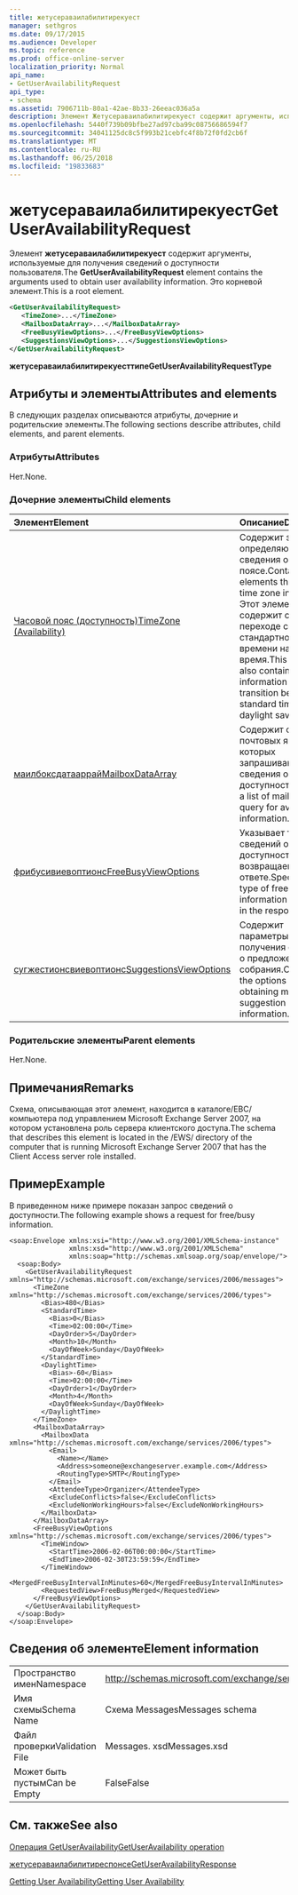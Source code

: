 ```yaml
---
title: жетусераваилабилитирекуест
manager: sethgros
ms.date: 09/17/2015
ms.audience: Developer
ms.topic: reference
ms.prod: office-online-server
localization_priority: Normal
api_name:
- GetUserAvailabilityRequest
api_type:
- schema
ms.assetid: 7906711b-80a1-42ae-8b33-26eeac036a5a
description: Элемент Жетусераваилабилитирекуест содержит аргументы, используемые для получения сведений о доступности пользователя. Это корневой элемент.
ms.openlocfilehash: 5440f739b09bfbe27ad97cba99c08756686594f7
ms.sourcegitcommit: 34041125dc8c5f993b21cebfc4f8b72f0fd2cb6f
ms.translationtype: MT
ms.contentlocale: ru-RU
ms.lasthandoff: 06/25/2018
ms.locfileid: "19833683"
---
```

# <a name="getuseravailabilityrequest"></a><span data-ttu-id="57410-104">жетусераваилабилитирекуест</span><span class="sxs-lookup"><span data-stu-id="57410-104">GetUserAvailabilityRequest</span></span>

<span data-ttu-id="57410-105">Элемент **жетусераваилабилитирекуест** содержит аргументы, используемые для получения сведений о доступности пользователя.</span><span class="sxs-lookup"><span data-stu-id="57410-105">The **GetUserAvailabilityRequest** element contains the arguments used to obtain user availability information.</span></span> <span data-ttu-id="57410-106">Это корневой элемент.</span><span class="sxs-lookup"><span data-stu-id="57410-106">This is a root element.</span></span> 
  
```xml
<GetUserAvailabilityRequest>
   <TimeZone>...</TimeZone>
   <MailboxDataArray>...</MailboxDataArray>
   <FreeBusyViewOptions>...</FreeBusyViewOptions>
   <SuggestionsViewOptions>...</SuggestionsViewOptions>
</GetUserAvailabilityRequest>
```

 <span data-ttu-id="57410-107">**жетусераваилабилитирекуесттипе**</span><span class="sxs-lookup"><span data-stu-id="57410-107">**GetUserAvailabilityRequestType**</span></span>
## <a name="attributes-and-elements"></a><span data-ttu-id="57410-108">Атрибуты и элементы</span><span class="sxs-lookup"><span data-stu-id="57410-108">Attributes and elements</span></span>

<span data-ttu-id="57410-109">В следующих разделах описываются атрибуты, дочерние и родительские элементы.</span><span class="sxs-lookup"><span data-stu-id="57410-109">The following sections describe attributes, child elements, and parent elements.</span></span>
  
### <a name="attributes"></a><span data-ttu-id="57410-110">Атрибуты</span><span class="sxs-lookup"><span data-stu-id="57410-110">Attributes</span></span>

<span data-ttu-id="57410-111">Нет.</span><span class="sxs-lookup"><span data-stu-id="57410-111">None.</span></span>
  
### <a name="child-elements"></a><span data-ttu-id="57410-112">Дочерние элементы</span><span class="sxs-lookup"><span data-stu-id="57410-112">Child elements</span></span>

|<span data-ttu-id="57410-113">**Элемент**</span><span class="sxs-lookup"><span data-stu-id="57410-113">**Element**</span></span>|<span data-ttu-id="57410-114">**Описание**</span><span class="sxs-lookup"><span data-stu-id="57410-114">**Description**</span></span>|
|:-----|:-----|
|[<span data-ttu-id="57410-115">Часовой пояс (доступность)</span><span class="sxs-lookup"><span data-stu-id="57410-115">TimeZone (Availability)</span></span>](timezone-availability.md) <br/> |<span data-ttu-id="57410-116">Содержит элементы, определяющие сведения о часовом поясе.</span><span class="sxs-lookup"><span data-stu-id="57410-116">Contains elements that identify time zone information.</span></span> <span data-ttu-id="57410-117">Этот элемент также содержит сведения о переходе со стандартного времени на летнее время.</span><span class="sxs-lookup"><span data-stu-id="57410-117">This element also contains information about the transition between standard time and daylight saving time.</span></span>  <br/> |
|[<span data-ttu-id="57410-118">маилбоксдатааррай</span><span class="sxs-lookup"><span data-stu-id="57410-118">MailboxDataArray</span></span>](mailboxdataarray.md) <br/> |<span data-ttu-id="57410-119">Содержит список почтовых ящиков, в которых запрашиваются сведения о доступности.</span><span class="sxs-lookup"><span data-stu-id="57410-119">Contains a list of mailboxes to query for availability information.</span></span>  <br/> |
|[<span data-ttu-id="57410-120">фрибусивиевоптионс</span><span class="sxs-lookup"><span data-stu-id="57410-120">FreeBusyViewOptions</span></span>](freebusyviewoptions.md) <br/> |<span data-ttu-id="57410-121">Указывает тип сведений о доступности, возвращаемых в ответе.</span><span class="sxs-lookup"><span data-stu-id="57410-121">Specifies the type of free/busy information returned in the response.</span></span>  <br/> |
|[<span data-ttu-id="57410-122">сугжестионсвиевоптионс</span><span class="sxs-lookup"><span data-stu-id="57410-122">SuggestionsViewOptions</span></span>](suggestionsviewoptions.md) <br/> |<span data-ttu-id="57410-123">Содержит параметры для получения сведений о предложении собрания.</span><span class="sxs-lookup"><span data-stu-id="57410-123">Contains the options for obtaining meeting suggestion information.</span></span>  <br/> |
   
### <a name="parent-elements"></a><span data-ttu-id="57410-124">Родительские элементы</span><span class="sxs-lookup"><span data-stu-id="57410-124">Parent elements</span></span>

<span data-ttu-id="57410-125">Нет.</span><span class="sxs-lookup"><span data-stu-id="57410-125">None.</span></span>
  
## <a name="remarks"></a><span data-ttu-id="57410-126">Примечания</span><span class="sxs-lookup"><span data-stu-id="57410-126">Remarks</span></span>

<span data-ttu-id="57410-127">Схема, описывающая этот элемент, находится в каталоге/ЕВС/компьютера под управлением Microsoft Exchange Server 2007, на котором установлена роль сервера клиентского доступа.</span><span class="sxs-lookup"><span data-stu-id="57410-127">The schema that describes this element is located in the /EWS/ directory of the computer that is running Microsoft Exchange Server 2007 that has the Client Access server role installed.</span></span>
  
## <a name="example"></a><span data-ttu-id="57410-128">Пример</span><span class="sxs-lookup"><span data-stu-id="57410-128">Example</span></span>

<span data-ttu-id="57410-129">В приведенном ниже примере показан запрос сведений о доступности.</span><span class="sxs-lookup"><span data-stu-id="57410-129">The following example shows a request for free/busy information.</span></span>
  
```
<soap:Envelope xmlns:xsi="http://www.w3.org/2001/XMLSchema-instance" 
               xmlns:xsd="http://www.w3.org/2001/XMLSchema" 
               xmlns:soap="http://schemas.xmlsoap.org/soap/envelope/">
  <soap:Body>
    <GetUserAvailabilityRequest xmlns="http://schemas.microsoft.com/exchange/services/2006/messages">
      <TimeZone xmlns="http://schemas.microsoft.com/exchange/services/2006/types">
        <Bias>480</Bias>
        <StandardTime>
          <Bias>0</Bias>
          <Time>02:00:00</Time>
          <DayOrder>5</DayOrder>
          <Month>10</Month>
          <DayOfWeek>Sunday</DayOfWeek>
        </StandardTime>
        <DaylightTime>
          <Bias>-60</Bias>
          <Time>02:00:00</Time>
          <DayOrder>1</DayOrder>
          <Month>4</Month>
          <DayOfWeek>Sunday</DayOfWeek>
        </DaylightTime>
      </TimeZone>
      <MailboxDataArray>
        <MailboxData xmlns="http://schemas.microsoft.com/exchange/services/2006/types">
          <Email>
            <Name></Name>
            <Address>someone@exchangeserver.example.com</Address>
            <RoutingType>SMTP</RoutingType>
          </Email>
          <AttendeeType>Organizer</AttendeeType>
          <ExcludeConflicts>false</ExcludeConflicts>
          <ExcludeNonWorkingHours>false</ExcludeNonWorkingHours>
        </MailboxData>
      </MailboxDataArray>
      <FreeBusyViewOptions xmlns="http://schemas.microsoft.com/exchange/services/2006/types">
        <TimeWindow>
          <StartTime>2006-02-06T00:00:00</StartTime>
          <EndTime>2006-02-30T23:59:59</EndTime>
        </TimeWindow>
        <MergedFreeBusyIntervalInMinutes>60</MergedFreeBusyIntervalInMinutes>
        <RequestedView>FreeBusyMerged</RequestedView>
      </FreeBusyViewOptions>
    </GetUserAvailabilityRequest>
  </soap:Body>
</soap:Envelope>
```

## <a name="element-information"></a><span data-ttu-id="57410-130">Сведения об элементе</span><span class="sxs-lookup"><span data-stu-id="57410-130">Element information</span></span>

|||
|:-----|:-----|
|<span data-ttu-id="57410-131">Пространство имен</span><span class="sxs-lookup"><span data-stu-id="57410-131">Namespace</span></span>  <br/> |http://schemas.microsoft.com/exchange/services/2006/messages  <br/> |
|<span data-ttu-id="57410-132">Имя схемы</span><span class="sxs-lookup"><span data-stu-id="57410-132">Schema Name</span></span>  <br/> |<span data-ttu-id="57410-133">Схема Messages</span><span class="sxs-lookup"><span data-stu-id="57410-133">Messages schema</span></span>  <br/> |
|<span data-ttu-id="57410-134">Файл проверки</span><span class="sxs-lookup"><span data-stu-id="57410-134">Validation File</span></span>  <br/> |<span data-ttu-id="57410-135">Messages. xsd</span><span class="sxs-lookup"><span data-stu-id="57410-135">Messages.xsd</span></span>  <br/> |
|<span data-ttu-id="57410-136">Может быть пустым</span><span class="sxs-lookup"><span data-stu-id="57410-136">Can be Empty</span></span>  <br/> |<span data-ttu-id="57410-137">False</span><span class="sxs-lookup"><span data-stu-id="57410-137">False</span></span>  <br/> |
   
## <a name="see-also"></a><span data-ttu-id="57410-138">См. также</span><span class="sxs-lookup"><span data-stu-id="57410-138">See also</span></span>



[<span data-ttu-id="57410-139">Операция GetUserAvailability</span><span class="sxs-lookup"><span data-stu-id="57410-139">GetUserAvailability operation</span></span>](getuseravailability-operation.md)
  
[<span data-ttu-id="57410-140">жетусераваилабилитиреспонсе</span><span class="sxs-lookup"><span data-stu-id="57410-140">GetUserAvailabilityResponse</span></span>](getuseravailabilityresponse.md)


[<span data-ttu-id="57410-141">Getting User Availability</span><span class="sxs-lookup"><span data-stu-id="57410-141">Getting User Availability</span></span>](http://msdn.microsoft.com/library/d4133fcb-9b0f-4e6b-aadf-a389da83516a%28Office.15%29.aspx)

